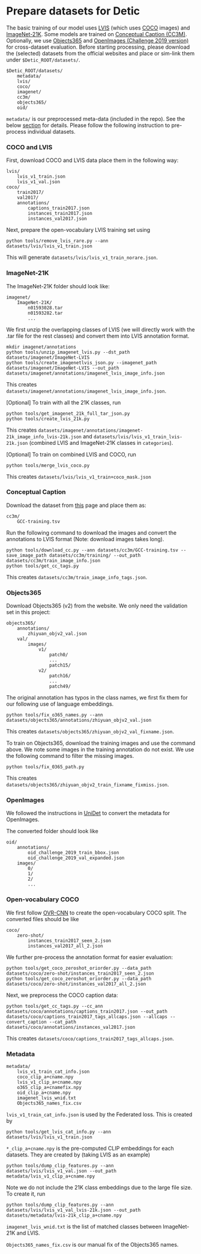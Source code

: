 # Prepare datasets for Detic

The basic training of our model uses [LVIS](https://www.lvisdataset.org/) (which uses [COCO](https://cocodataset.org/) images) and [ImageNet-21K](https://www.image-net.org/download.php).
Some models are trained on [Conceptual Caption (CC3M)](https://ai.google.com/research/ConceptualCaptions/).
Optionally, we use [Objects365](https://www.objects365.org/) and [OpenImages (Challenge 2019 version)](https://storage.googleapis.com/openimages/web/challenge2019.html) for cross-dataset evaluation.
Before starting processing, please download the (selected) datasets from the official websites and place or sim-link them under `$Detic_ROOT/datasets/`.

```
$Detic_ROOT/datasets/
    metadata/
    lvis/
    coco/
    imagenet/
    cc3m/
    objects365/
    oid/
```
`metadata/` is our preprocessed meta-data (included in the repo). See the below [section](#Metadata) for details.
Please follow the following instruction to pre-process individual datasets.

### COCO and LVIS

First, download COCO and LVIS data place them in the following way:

```
lvis/
    lvis_v1_train.json
    lvis_v1_val.json
coco/
    train2017/
    val2017/
    annotations/
        captions_train2017.json
        instances_train2017.json
        instances_val2017.json
```

Next, prepare the open-vocabulary LVIS training set using

```
python tools/remove_lvis_rare.py --ann datasets/lvis/lvis_v1_train.json
```

This will generate `datasets/lvis/lvis_v1_train_norare.json`.

### ImageNet-21K

The ImageNet-21K folder should look like:
```
imagenet/
    ImageNet-21K/
        n01593028.tar
        n01593282.tar
        ...
```

We first unzip the overlapping classes of LVIS (we will directly work with the .tar file for the rest classes) and convert them into LVIS annotation format.

~~~
mkdir imagenet/annotations
python tools/unzip_imagenet_lvis.py --dst_path datasets/imagenet/ImageNet-LVIS
python tools/create_imagenetlvis_json.py --imagenet_path datasets/imagenet/ImageNet-LVIS --out_path datasets/imagenet/annotations/imagenet_lvis_image_info.json
~~~
This creates `datasets/imagenet/annotations/imagenet_lvis_image_info.json`.

[Optional] To train with all the 21K classes, run

~~~
python tools/get_imagenet_21k_full_tar_json.py
python tools/create_lvis_21k.py
~~~
This creates `datasets/imagenet/annotations/imagenet-21k_image_info_lvis-21k.json` and `datasets/lvis/lvis_v1_train_lvis-21k.json` (combined LVIS and ImageNet-21K classes in `categories`).

[Optional] To train on combined LVIS and COCO, run

~~~
python tools/merge_lvis_coco.py
~~~
This creates `datasets/lvis/lvis_v1_train+coco_mask.json`

### Conceptual Caption


Download the dataset from [this](https://ai.google.com/research/ConceptualCaptions/download) page and place them as:
```
cc3m/
    GCC-training.tsv
```

Run the following command to download the images and convert the annotations to LVIS format (Note: download images takes long).

~~~
python tools/download_cc.py --ann datasets/cc3m/GCC-training.tsv --save_image_path datasets/cc3m/training/ --out_path datasets/cc3m/train_image_info.json
python tools/get_cc_tags.py
~~~

This creates `datasets/cc3m/train_image_info_tags.json`.

### Objects365
Download Objects365 (v2) from the website. We only need the validation set in this project:
```
objects365/
    annotations/
        zhiyuan_objv2_val.json
    val/
        images/
            v1/
                patch0/
                ...
                patch15/
            v2/
                patch16/
                ...
                patch49/

```

The original annotation has typos in the class names, we first fix them for our following use of language embeddings.

```
python tools/fix_o365_names.py --ann datasets/objects365/annotations/zhiyuan_objv2_val.json
```
This creates `datasets/objects365/zhiyuan_objv2_val_fixname.json`.

To train on Objects365, download the training images and use the command above.  We note some images in the training annotation do not exist.
We use the following command to filter the missing images.
~~~
python tools/fix_0365_path.py
~~~
This creates `datasets/objects365/zhiyuan_objv2_train_fixname_fixmiss.json`.

### OpenImages

We followed the instructions in [UniDet](https://github.com/xingyizhou/UniDet/blob/master/docs/DATASETS.md#openimages) to convert the metadata for OpenImages.

The converted folder should look like

```
oid/
    annotations/
        oid_challenge_2019_train_bbox.json
        oid_challenge_2019_val_expanded.json
    images/
        0/
        1/
        2/
        ...
```

### Open-vocabulary COCO

We first follow [OVR-CNN](https://github.com/alirezazareian/ovr-cnn/blob/master/ipynb/003.ipynb) to create the open-vocabulary COCO split. The converted files should be like

```
coco/
    zero-shot/
        instances_train2017_seen_2.json
        instances_val2017_all_2.json
```

We further pre-process the annotation format for easier evaluation:

```
python tools/get_coco_zeroshot_oriorder.py --data_path datasets/coco/zero-shot/instances_train2017_seen_2.json
python tools/get_coco_zeroshot_oriorder.py --data_path datasets/coco/zero-shot/instances_val2017_all_2.json
```

Next, we preprocess the COCO caption data:

```
python tools/get_cc_tags.py --cc_ann datasets/coco/annotations/captions_train2017.json --out_path datasets/coco/captions_train2017_tags_allcaps.json --allcaps --convert_caption --cat_path datasets/coco/annotations/instances_val2017.json
```
This creates `datasets/coco/captions_train2017_tags_allcaps.json`.

### Metadata

```
metadata/
    lvis_v1_train_cat_info.json
    coco_clip_a+cname.npy
    lvis_v1_clip_a+cname.npy
    o365_clip_a+cnamefix.npy
    oid_clip_a+cname.npy
    imagenet_lvis_wnid.txt
    Objects365_names_fix.csv
```

`lvis_v1_train_cat_info.json` is used by the Federated loss.
This is created by
~~~
python tools/get_lvis_cat_info.py --ann datasets/lvis/lvis_v1_train.json
~~~

`*_clip_a+cname.npy` is the pre-computed CLIP embeddings for each datasets.
They are created by (taking LVIS as an example)
~~~
python tools/dump_clip_features.py --ann datasets/lvis/lvis_v1_val.json --out_path metadata/lvis_v1_clip_a+cname.npy
~~~
Note we do not include the 21K class embeddings due to the large file size.
To create it, run
~~~
python tools/dump_clip_features.py --ann datasets/lvis/lvis_v1_val_lvis-21k.json --out_path datasets/metadata/lvis-21k_clip_a+cname.npy
~~~

`imagenet_lvis_wnid.txt` is the list of matched classes between ImageNet-21K and LVIS.

`Objects365_names_fix.csv` is our manual fix of the Objects365 names.
